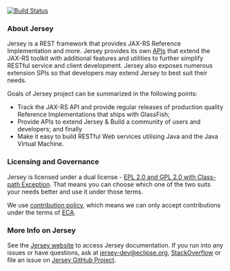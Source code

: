 [//]: # " Copyright (c) 2012, 2018 Oracle and/or its affiliates. All rights reserved. "
[//]: # "  "
[//]: # " This program and the accompanying materials are made available under the "
[//]: # " terms of the Eclipse Public License v. 2.0, which is available at "
[//]: # " http://www.eclipse.org/legal/epl-2.0. "
[//]: # "  "
[//]: # " This Source Code may also be made available under the following Secondary "
[//]: # " Licenses when the conditions for such availability set forth in the "
[//]: # " Eclipse Public License v. 2.0 are satisfied: GNU General Public License, "
[//]: # " version 2 with the GNU Classpath Exception, which is available at "
[//]: # " https://www.gnu.org/software/classpath/license.html. "
[//]: # "  "
[//]: # " SPDX-License-Identifier: EPL-2.0 OR GPL-2.0 WITH Classpath-exception-2.0 "

[![Build Status](https://travis-ci.org/eclipse-ee4j/jersey.svg?branch=master)](https://travis-ci.org/eclipse-ee4j/jersey)

### About Jersey

Jersey is a REST framework that provides JAX-RS Reference Implementation and more.
Jersey provides its own [APIs][jersey-api] that extend the JAX-RS toolkit with
additional features and utilities to further simplify RESTful service and client
development. Jersey also exposes numerous extension SPIs so that developers may
extend Jersey to best suit their needs.

Goals of Jersey project can be summarized in the following points:

*   Track the JAX-RS API and provide regular releases of production quality
    Reference Implementations that ships with GlassFish;
*   Provide APIs to extend Jersey & Build a community of users and developers;
    and finally
*   Make it easy to build RESTful Web services utilising Java and the
    Java Virtual Machine.

### Licensing and Governance
Jersey is licensed under a dual license - [EPL 2.0 and GPL 2.0 with Class-path Exception](LICENSE.md).
That means you can choose which one of the two suits your needs better and use it under those terms.

We use [contribution policy](CONTRIBUTING.md), which means we can only accept contributions under
 the terms of [ECA][eca].

### More Info on Jersey
See the [Jersey website][jersey-web] to access Jersey documentation. If you run into any issues or have questions,
ask at [jersey-dev@eclipse.org][jersey-users], [StackOverflow][jersey-so] or file an issue on [Jersey GitHub Project][jersey-issues].

[eca]: http://www.eclipse.org/legal/ECA.php
[jersey-api]: https://jersey.github.io/apidocs/latest/jersey/index.html
[jersey-issues]: https://github.com/eclipse-ee4j/jersey/issues
[jersey-so]: http://stackoverflow.com/questions/tagged/jersey
[jersey-users]: mailto:jersey-dev@eclipse.org
[jersey-web]: https://projects.eclipse.org/projects/ee4j.jersey
